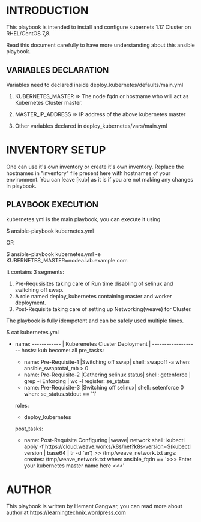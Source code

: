 INTRODUCTION
=============

This playbook is intended to install and configure kubernets 1.17 Cluster on RHEL/CentOS 7,8.

Read this document carefully to have more understanding about this ansible playbook.


VARIABLES DECLARATION
-----------------------

Variables need to declared inside deploy_kubernetes/defaults/main.yml

1. KUBERNETES_MASTER => The node fqdn or hostname who will act as Kubernetes Cluster master.

2. MASTER_IP_ADDRESS => IP address of the above kubernetes master 

3. Other variables declared in deploy_kubernetes/vars/main.yml

INVENTORY SETUP
================

One can use it's own inventory or create it's own inventory.
Replace the hostnames in "inventory" file present here with hostnames of your environment. You can leave [kub] as it is if you are not making any changes in playbook.

PLAYBOOK EXECUTION
-------------------

kubernetes.yml is the main playbook, you can execute it using

$ ansible-playbook kubernetes.yml 

OR

$ ansible-playbook kubernetes.yml -e KUBERNETES_MASTER=nodea.lab.example.com

It contains 3 segments:

1. Pre-Requsisites taking care of Run time disabling of selinux and switching off swap.
2. A role named deploy_kubernetes containing master and worker deployment.
3. Post-Requisite taking care of setting up Networking(weave) for Cluster. 

The playbook is fully idempotent and can be safely used multiple times.

$ cat kubernetes.yml

- name: ------------ | Kuberenetes Cluster Deployment | -------------------
  hosts: kub
  become: all
  pre_tasks:
  - name: Pre-Requisite-1 |Switching off swap|
    shell: swapoff -a
    when: ansible_swaptotal_mb > 0
  - name: Pre-Requisite-2 |Gathering selinux status|
    shell: getenforce | grep -i Enforcing | wc -l
    register: se_status
  - name: Pre-Requisite-3 |Switching off selinux|
    shell: setenforce 0
    when: se_status.stdout == '1'

  roles:
  - deploy_kubernetes

  post_tasks:
  - name: Post-Requisite Configuring |weave| network
    shell: kubectl apply -f https://cloud.weave.works/k8s/net?k8s-version=$(kubectl version | base64 | tr -d '\n') >> /tmp/weave_network.txt
    args:
      creates: /tmp/weave_network.txt
    when: ansible_fqdn == '>>> Enter your kubernetes master name here <<<'


AUTHOR
========
This playbook is written by Hemant Gangwar, you can read more about author at https://learningtechnix.wordpress.com
